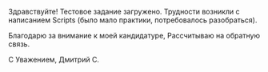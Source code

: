 Здравствуйте! 
Тестовое задание загружено. 
Трудности возникли с написанием Scripts (было мало практики, потребовалось разобраться).

Благодарю за внимание к моей кандидатуре,
Рассчитываю на обратную связь.

С Уважением,
Дмитрий С.
